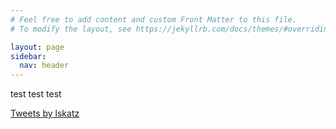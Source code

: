 ```yaml
---
# Feel free to add content and custom Front Matter to this file.
# To modify the layout, see https://jekyllrb.com/docs/themes/#overriding-theme-defaults

layout: page
sidebar:
  nav: header
---
```


test test test

<a class="twitter-timeline" data-dnt="true" href="https://twitter.com/lskatz?ref_src=twsrc%5Etfw">Tweets by lskatz</a> <script async src="https://platform.twitter.com/widgets.js" charset="utf-8"></script>


